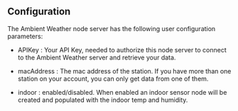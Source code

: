 ## Configuration

The Ambient Weather node server has the following user configuration
parameters:

- APIKey     : Your API Key, needed to authorize this node server to connect to the Ambient Weather server and retrieve your data.

- macAddress : The mac address of the station.  If you have more than one station on your account, you can only get data from one of them.

- indoor     : enabled/disabled.  When enabled an indoor sensor node will be created and populated with the indoor temp and humidity.

